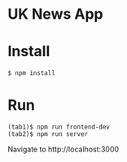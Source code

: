 # UK News App

# Install

```
$ npm install
```

# Run

```
(tab1)$ npm run frontend-dev
(tab2)$ npm run server
```

Navigate to http://localhost:3000
